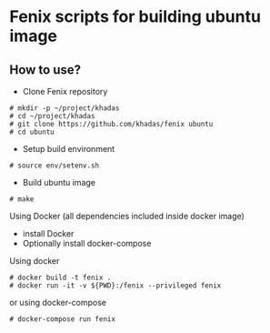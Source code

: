 # Fenix scripts for building ubuntu image


## How to use?
- Clone Fenix repository
```
# mkdir -p ~/project/khadas
# cd ~/project/khadas
# git clone https://github.com/khadas/fenix ubuntu
# cd ubuntu
```
- Setup build environment
```
# source env/setenv.sh
```
- Build ubuntu image
```
# make
```


Using Docker (all dependencies included inside docker image)

- install Docker
- Optionally install docker-compose

Using docker

```
# docker build -t fenix .
# docker run -it -v ${PWD}:/fenix --privileged fenix
```

or using docker-compose
```
# docker-compose run fenix
```
